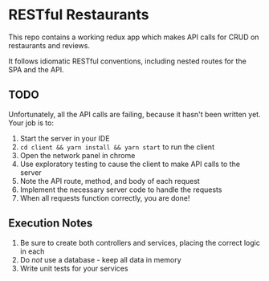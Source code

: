 # RESTful Restaurants

This repo contains a working redux app which makes API calls for CRUD on restaurants and reviews.

It follows idiomatic RESTful conventions, including nested routes for the SPA and the API.

## TODO

Unfortunately, all the API calls are failing, because it hasn't been written yet. Your job is to:

1. Start the server in your IDE
1. `cd client && yarn install && yarn start` to run the client
1. Open the network panel in chrome
1. Use exploratory testing to cause the client to make API calls to the server
1. Note the API route, method, and body of each request
1. Implement the necessary server code to handle the requests
1. When all requests function correctly, you are done!

## Execution Notes

1. Be sure to create both controllers and services, placing the correct logic in each
1. Do _not_ use a database - keep all data in memory
1. Write unit tests for your services